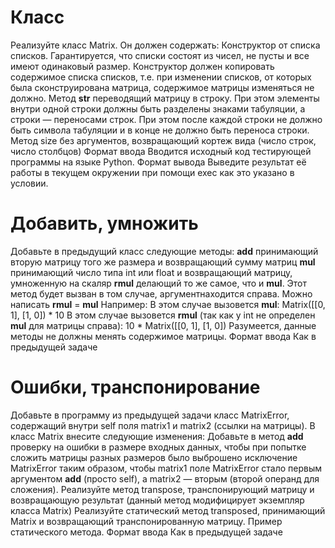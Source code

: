 # Класс

Реализуйте класс Matrix. Он должен содержать:
Конструктор от списка списков. Гарантируется, что списки состоят из чисел, не пусты и все имеют одинаковый размер. Конструктор должен копировать содержимое списка списков, т.е. при изменении списков, от которых была сконструирована матрица, содержимое матрицы изменяться не должно.
Метод __str__ переводящий матрицу в строку. При этом элементы внутри одной строки должны быть разделены знаками табуляции, а строки — переносами строк. При этом после каждой строки не должно быть символа табуляции и в конце не должно быть переноса строки.
Метод size без аргументов, возвращающий кортеж вида (число строк, число столбцов)
Формат ввода
Вводится исходный код тестирующей программы на языке Python.
Формат вывода
Выведите результат её работы в текущем окружении при помощи exec как это указано в условии.

# Добавить, умножить

Добавьте в предыдущий класс следующие методы:
__add__ принимающий вторую матрицу того же размера и возвращающий сумму матриц
__mul__ принимающий число типа int или float и возвращающий матрицу, умноженную на скаляр
__rmul__ делающий то же самое, что и __mul__. Этот метод будет вызван в том случае, аргументнаходится справа. Можно написать __rmul__ = __mul__
Например:
В этом случае вызовется __mul__: Matrix([[0, 1], [1, 0]) * 10
В этом случае вызовется __rmul__ (так как у int не определен __mul__ для матрицы справа): 10 * Matrix([[0, 1], [1, 0])
Разумеется, данные методы не должны менять содержимое матрицы.
Формат ввода
Как в предыдущей задаче

# Ошибки, транспонирование

Добавьте в программу из предыдущей задачи класс MatrixError, содержащий внутри self поля matrix1 и matrix2 (ссылки на матрицы).
В класс Matrix внесите следующие изменения:
Добавьте в метод __add__ проверку на ошибки в размере входных данных, чтобы при попытке сложить матрицы разных размеров было выброшено исключение MatrixError таким образом, чтобы matrix1 поле MatrixError стало первым аргументом __add__ (просто self), а matrix2 — вторым (второй операнд для сложения).
Реализуйте метод transpose, транспонирующий матрицу и возвращающую результат (данный метод модифицирует экземпляр класса Matrix)
Реализуйте статический метод transposed, принимающий Matrix и возвращающий транспонированную матрицу. Пример статического метода.
Формат ввода
Как в предыдущей задаче

